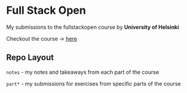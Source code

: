 # Full Stack Open
My submissions to the fullstackopen course by **University of Helsinki**

Checkout the course -> [here](https://fullstackopen.com/en/)

## Repo Layout
`notes` - my notes and takeaways from each part of the course 

`part*` - my submissions for exercises from specific parts of the course 
